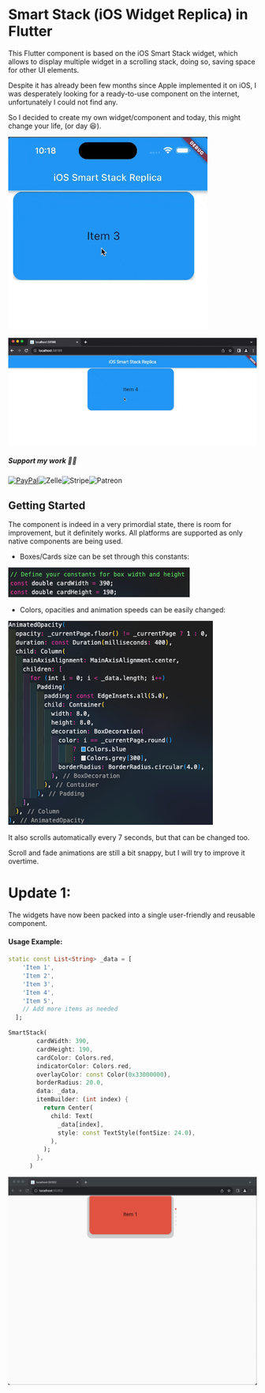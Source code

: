 # Smart Stack (iOS Widget Replica) in Flutter

This Flutter component is based on the iOS Smart Stack widget, which allows to display multiple widget in a scrolling stack, doing so, saving space for other UI elements.

Despite it has already been few months since Apple implemented it on iOS, I was desperately looking for a ready-to-use component on the internet, unfortunately I could not find any.

So I decided to create my own widget/component and today, this might change your life, (or day 😆).

![1700000571730](image/README/1700000571730.png)

![1700000875019](image/README/1700000875019.png)

##### Support my work  🍺🍕

[![PayPal](https://img.shields.io/badge/PayPal-00457C?style=for-the-badge&logo=paypal&logoColor=white)](https://paypal.me/MattRaciti?country.x=IT&locale.x=en_US)![Zelle](https://img.shields.io/badge/Zelle-6c1cd3?style=for-the-badge&logo=zelle&logoColor=white)![Stripe](https://img.shields.io/badge/Stripe-5C2D91?style=for-the-badge&logo=stripe&logoColor=white)![Patreon](https://img.shields.io/badge/Patreon-F96854?style=for-the-badge&logo=patreon&logoColor=white)

## Getting Started

The component is indeed in a very primordial state, there is room for improvement, but it definitely works. All platforms are supported as only native components are being used.

- Boxes/Cards size can be set through this constants:

![1699998657166](image/README/1699998657166.png)

- Colors, opacities and animation speeds can be easily changed:

![1699998785514](image/README/1699998785514.png)

It also scrolls automatically every 7 seconds, but that can be changed too.

Scroll and fade animations are still a bit snappy, but I will try to improve it overtime.

# Update 1:

The widgets have now been packed into a single user-friendly and reusable component.

#### Usage Example:


```dart
static const List<String> _data = [
    'Item 1',
    'Item 2',
    'Item 3',
    'Item 4',
    'Item 5',
    // Add more items as needed
  ];
```

```dart
SmartStack(
        cardWidth: 390,
        cardHeight: 190,
        cardColor: Colors.red,
        indicatorColor: Colors.red,
        overlayColor: const Color(0x33000000),
        borderRadius: 20.0,
        data: _data,
        itemBuilder: (int index) {
          return Center(
            child: Text(
              _data[index],
              style: const TextStyle(fontSize: 24.0),
            ),
          );
        },
      )
```

![1700090472786](image/README/1700090472786.png)
